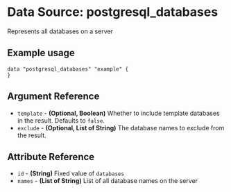 # Data Source: postgresql_databases
Represents all databases on a server
## Example usage
```hcl
data "postgresql_databases" "example" {
}
```
## Argument Reference
* `template` - **(Optional, Boolean)** Whether to include template databases in the result. Defaults to `false`.
* `exclude` - **(Optional, List of String)** The database names to exclude from the result.
## Attribute Reference
* `id` - **(String)** Fixed value of `databases`
* `names` - **(List of String)** List of all database names on the server
